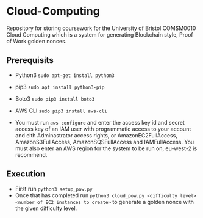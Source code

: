 # Cloud-Computing
Repository for storing coursework for the University of Bristol COMSM0010 Cloud Computing which is a system for generating Blockchain style, Proof of Work golden nonces.

## Prerequisits 

- Python3 `sudo apt-get install python3`
- pip3  `sudo apt install python3-pip`
- Boto3 `sudo pip3 install boto3`
- AWS CLI `sudo pip3 install aws-cli`

- You must run `aws configure` and enter the access key id and secret access key of an IAM user with programmatic access to your account and eith Adminastrator access rights, or AmazonEC2FullAccess, AmazonS3FullAccess, AmazonSQSFullAccess and IAMFullAccess. You must also enter an AWS region for the system to be run on, eu-west-2 is recommend.

## Execution

- First run `python3 setup_pow.py`
- Once that has completed run `python3 cloud_pow.py <difficulty level> <number of EC2 instances to create>` to generate a golden nonce with the given difficulty level.
